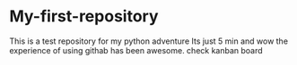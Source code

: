 # My-first-repository
This is a test repository for my python adventure
Its just 5 min and wow the experience of using githab has been awesome.
check kanban board
